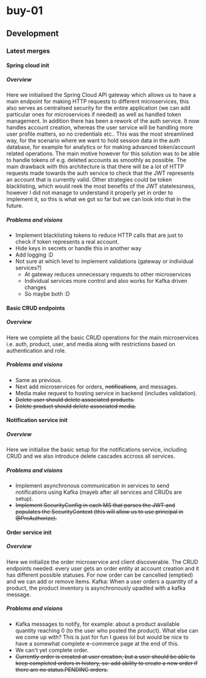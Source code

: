 # buy-01
## Development
### Latest merges
#### Spring cloud init
##### Overview
Here we initialised the Spring Cloud API gateway which allows us to have a main endpoint for making HTTP requests to different microservices, this also serves as centralised security for the entire application (we can add particular ones for microservices if needed) as well as handled token management.
In addition there has been a rework of the auth service. It now handles account creation, whereas the user service will be handling more user profile matters, so no credentials etc..
This was the most streamlined way, for the scenario where we want to hold session data in the auth database, for example for analytics or for making advanced token/account related operations.
The main motive however for this solution was to be able to handle tokens of e.g. deleted accounts as smoothly as possible. The main drawback with this architecture is that there will be a lot of HTTP requests made towards the auth service to check that the JWT represents an account that is currently valid.
Other strategies could be token blacklisting, which would reek the most benefits of the JWT statelessness, however I did not manage to understand it properly yet in order to implement it, so this is what we got so far but we can look into that in the future.
##### Problems and visions
- Implement blacklisting tokens to reduce HTTP calls that are just to check if token represents a real account.
- Hide keys in secrets or handle this in another way
- Add logging :D
- Not sure at which level to implement validations (gateway or individual services?)
  - At gateway reduces unnecessary requests to other microservices
  - Individual services more control and also works for Kafka driven changes
  - So maybe both :D
#### Basic CRUD endpoints
##### Overview
Here we complete all the basic CRUD operations for the main microservices i.e. auth, product, user, and media along with restrictions based on authentication and role.
##### Problems and visions
- Same as previous.
- Next add microservices for orders, ~~notifications~~, and messages.
- Media make request to hosting service in backend (includes validation).
- ~~Delete user should delete associated products.~~
- ~~Delete product should delete associated media.~~
#### Notification service init
##### Overview
Here we initialise the basic setup for the notifications service, including CRUD and we also introduce delete cascades accross all services.
##### Problems and visions
- Implement asynchronous communication in services to send notifications using Kafka (mayeb after all services and CRUDs are setup).
- ~~Implement SecurityConfig in each MS that parses the JWT and populates the SecurityContext (this will allow us to use principal in @PreAuthorize).~~
#### Order service init
##### Overview
Here we initialize the order microservice and client discoverable.
The CRUD endpoints needed: every user gets an order entity at account creation and it has different possible statuses. For now order can be cancelled (emptied) and we can add or remove items.
Kafka: When a user orders a quantity of a product, the product inventory is asynchronously upadted with a kafka message.
##### Problems and visions
- Kafka messages to notify, for example: about a product available quantity reaching 0 (to the user who posted the product). What else can we come up with? This is just for fun I guess lol but would be nice to have a somewhat complete e-commerce page at the end of this.
- We can't yet complete order.
- ~~Currently order is created at user creation, but a user should be able to keep completed orders in history, so: add ability to create a new order if there are no status.PENDING orders.~~
